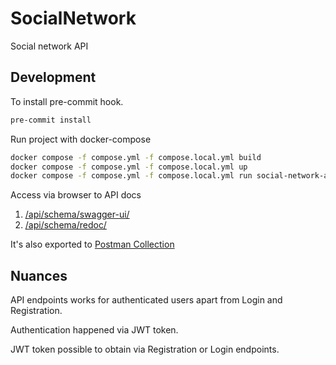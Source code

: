 # SocialNetwork
Social network API


## Development

To install pre-commit hook.

```bash
pre-commit install
```

Run project with docker-compose

```bash
docker compose -f compose.yml -f compose.local.yml build
docker compose -f compose.yml -f compose.local.yml up
docker compose -f compose.yml -f compose.local.yml run social-network-app python3 manage.py migrate
```

Access via browser to API docs

1. [/api/schema/swagger-ui/](http://localhost:8000/api/schema/swagger-ui/)
2. [/api/schema/redoc/](http://localhost:8000/api/schema/redoc/)

It's also exported to [Postman Collection](https://www.postman.com/akay7/workspace/socialnetwork/overview)


## Nuances

API endpoints works for authenticated users apart from Login and Registration.

Authentication happened via JWT token.

JWT token possible to obtain via Registration or Login endpoints.
